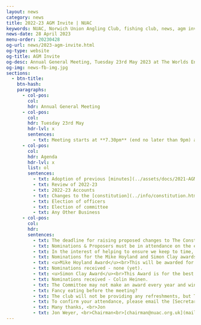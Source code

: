 ```yaml
---
layout: news
category: news
title: 2022-23 AGM Invite | NUAC
keywords: NUAC, Norwich Union Angling Club, fishing club, news, agm invite
news-date: 28 April 2023
menu-order: 20230428
og-url: news/2023-agm-invite.html
og-type: website
og-title: AGM Invite
og-desc: Annual General Meeting, Tuesday 23rd May 2023 at The Worlds End, Mulbarton
og-img: news-fb-img.jpg
sections:
  - btn-title: 
    btn-hash: 
    paragraphs:
      - col-pos:
        col:
        hdr: Annual General Meeting
      - col-pos:
        col:
        hdr: Tuesday 23rd May
        hdr-lvl: x
        sentences:
          - txt: Meeting starts at **7.30pm** (end no later than 9pm) at [The Worlds End](https://theworldsendpub.co.uk) Public House, Mulbarton, NR14 8JT.
      - col-pos:
        col:
        hdr: Agenda
        hdr-lvl: x
        list: ol
        sentences:
          - txt: Adoption of previous [minutes](../assets/docs/2021-AGM-Minutes.pdf)
          - txt: Review of 2022-23
          - txt: 2022-23 Accounts
          - txt: Changes to the [constitution](../info/constitution.html) - applicable if any changes received before Weds 10th May
          - txt: Election of officers
          - txt: Election of committee
          - txt: Any Other Business
      - col-pos:
        col:
        hdr: 
        sentences:
          - txt: The deadline for raising proposed changes to The Constitution, Nominations for Officers of The Club, New Committee Members, and confirmation of attendance is no later than **Tuesday 9th May**.
          - txt: Nominations & Proposers must be in attendance on the evening.
          - txt: In the interest of helping to ensure we keep to time, advance notification of Any Other Business you wish to raise would be much appreciated. Of course, you will still be able to raise AOB on the night.
          - txt: Nominations for the Mike Hoyland and Simon Clay awards are still welcome, see the following descriptions for a reminder of the qualifying criteria. Please send your nominations to the [Secretary](mailto:secretary@nuac.org.uk) before midnight Tuesday 9th May.
          - txt: <u>Mike Hoyland Award</u><br>This will be awarded for The Most Unexpected Carp Capture in a season.  To qualify, nominees must have been fishing for another species or general fishing.  A picture of the carp including rod/reel in the shot and a write-up of the capture is required.  It's more than likely that the funnier the capture, the more favourable will be the Committee view.
          - txt: Nominations received - none (yet).
          - txt: <u>Simon Clay Award</u><br>This Award is for the best Broads catch or the best non-carp specimen from a NUAC water.  Again, photo evidence will be required, and the story of the day will be of great interest.
          - txt: Nominations received - Colin Heinen.
          - txt: The Committee may not make an award every year and winning submissions will be recorded via our Website News and Facebook pages (fishery publicity rules permitting).
          - txt: Fancy eating before the meeting?
          - txt: The club will not be providing any refreshments, but The Worlds End has an extensive [menu](https://theworldsendpub.co.uk/#af4f5cb2-2096-4687-9e82-af775a000614) which can be ordered at the bar.  If you plan to eat before the meeting, please indicate in your confirmation so that we can inform The Worlds End of numbers.
          - txt: To confirm your attendance, please email the [Secretary](mailto:secretary@nuac.org.uk).
          - txt: Many thanks, <br>Jon
          - txt: Jon Weyer, <br>Chairman<br>[chairman@nuac.org.uk](mailto:chairman@nuac.org.uk)
---
```


